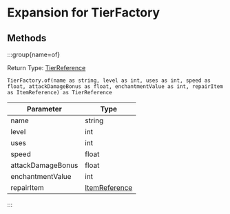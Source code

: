 # Expansion for TierFactory

## Methods

:::group{name=of}

Return Type: [TierReference](/mods/contenttweaker/object/vanilla/TierReference)

```zenscript
TierFactory.of(name as string, level as int, uses as int, speed as float, attackDamageBonus as float, enchantmentValue as int, repairItem as ItemReference) as TierReference
```

|     Parameter     |                                Type                                |
|-------------------|--------------------------------------------------------------------|
| name              | string                                                             |
| level             | int                                                                |
| uses              | int                                                                |
| speed             | float                                                              |
| attackDamageBonus | float                                                              |
| enchantmentValue  | int                                                                |
| repairItem        | [ItemReference](/mods/contenttweaker/object/vanilla/ItemReference) |


:::


